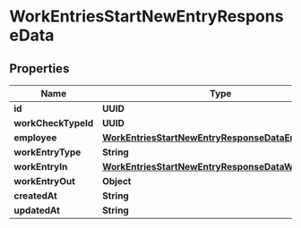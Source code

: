 

# WorkEntriesStartNewEntryResponseData


## Properties

| Name | Type | Description | Notes |
|------------ | ------------- | ------------- | -------------|
|**id** | **UUID** |  |  [optional] |
|**workCheckTypeId** | **UUID** |  |  [optional] |
|**employee** | [**WorkEntriesStartNewEntryResponseDataEmployee**](WorkEntriesStartNewEntryResponseDataEmployee.md) |  |  [optional] |
|**workEntryType** | **String** |  |  [optional] |
|**workEntryIn** | [**WorkEntriesStartNewEntryResponseDataWorkEntryIn**](WorkEntriesStartNewEntryResponseDataWorkEntryIn.md) |  |  [optional] |
|**workEntryOut** | **Object** |  |  [optional] |
|**createdAt** | **String** |  |  [optional] |
|**updatedAt** | **String** |  |  [optional] |



